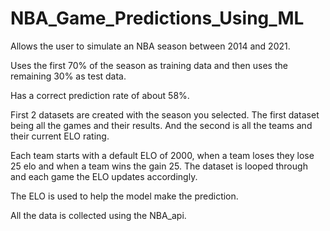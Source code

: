 # NBA_Game_Predictions_Using_ML

Allows the user to simulate an NBA season between 2014 and 2021.

Uses the first 70% of the season as training data and then uses the remaining 30% as test data.

Has a correct prediction rate of about 58%.

First 2 datasets are created with the season you selected.
The first dataset being all the games and their results.
And the second is all the teams and their current ELO rating.

Each team starts with a default ELO of 2000, when a team loses they lose 25 elo and when a team wins the gain 25.
The dataset is looped through and each game the ELO updates accordingly.

The ELO is used to help the model make the prediction.

All the data is collected using the NBA_api.
